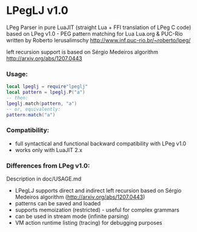 # LPegLJ v1.0

LPeg Parser in pure LuaJIT
(straight Lua + FFI translation of LPeg C code)
based on LPeg v1.0 - PEG pattern matching for Lua
Lua.org & PUC-Rio  written by Roberto Ierusalimschy
http://www.inf.puc-rio.br/~roberto/lpeg/

left recursion support is based on Sérgio Medeiros algorithm
http://arxiv.org/abs/1207.0443

### Usage:
```Lua
local lpeglj = require"lpeglj"
local pattern = lpeglj.P("a")
-- then:
lpeglj.match(pattern, "a")
-- or, equivalently:
pattern:match("a")
```

### Compatibility:

- full syntactical and functional backward compatibility with LPeg v1.0
- works only with LuaJIT 2.x

### Differences from LPeg v1.0:

Description in doc/USAGE.md

- LPegLJ supports direct and indirect left recursion based on Sérgio Medeiros algorithm (http://arxiv.org/abs/1207.0443)
- patterns can be saved and loaded
- supports memoization (restricted) - useful for complex grammars
- can be used in stream mode (infinite parsing)
- VM action runtime listing (tracing) for debugging purposes
